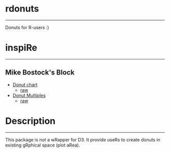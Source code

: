 # rdonuts
---------
Donuts for R-users :)

# inspiRe
---------
## Mike Bostock's Block
- [Donut chart](https://bl.ocks.org/mbostock/3887193)
    + [raw](https://bl.ocks.org/mbostock/raw/3887193/)
- [Donut Multiples](https://bl.ocks.org/mbostock/3888852)
    + [raw](https://bl.ocks.org/mbostock/raw/3888852/)

# Description
-------------
This package is not a wRapper for D3. It provide useRs to create
donuts in existing gRphical space (plot aRea).